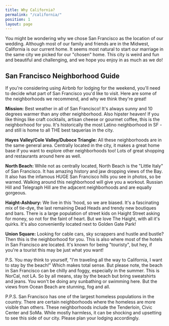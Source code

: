 ```yaml
---
title: Why California?
permalink: "/california/"
position: 1
layout: page
---
```


You might be wondering why we chose San Francisco as the location of our wedding. Although most of our family and friends are in the Midwest, California is our current home. It seems most natural to start our marriage in the same city we picked for our "chosen" home. This city is weird and fun and beautiful and challenging, and we hope you enjoy in as much as we do!

## San Francisco Neighborhood Guide

If you're considering using Airbnb for lodging for the weekend, you'll need to decide what part of San Francisco you'd like to visit. Here are some of the neighborhoods we recommend, and why we think they're great!

**Mission:** Best weather in all of San Francisco! It's always sunny and 10 degrees warmer than any other neighborhood. Also hipster heaven! If you like things like craft cocktails, artisan cheese or gourmet coffee, this is the neighborhood for you. It's historically the most Latino neighborhood in SF - and still is home to all THE best taquerias in the city.

**Hayes Valley/Cole Valley/Duboce Triangle:** All these neighborhoods are in the same general area. Centrally located in the city, it makes a great home base if you want to explore other neighborhoods too! Lots of great shopping and restaurants around here as well.

**North Beach:** While not as centrally located, North Beach is the "Little Italy" of San Francisco. It has amazing history and jaw dropping views of the Bay. It also has the infamous HUGE San Francisco hills you see in photos, so be warned. Walking around this neighborhood will give you a workout. Russian Hill and Telegraph Hill are the adjacent neighborhoods and are equally gorgeous.

**Haight-Ashbury:** We live in this 'hood, so we are biased. It's a fascinating mix of tie-dye, the last remaining Dead Heads and trendy new boutiques and bars. There is a large population of street kids on Haight Street asking for money, so not for the faint of heart. But we love The Haight, with all it's quirks. It's also conveniently located next to Golden Gate Park!

**Union Square:** Looking for cable cars, sky scrappers and hustle and bustle? Then this is the neighborhood for you. This is also where most of the hotels in San Francisco are located. It's known for being "touristy", but hey, if you're a tourist this may be just what you want!

P.S.  You may think to yourself, "I'm traveling all the way to California, I want to stay by the beach!" Which makes total sense. But please note, the beach in San Francisco can be chilly and foggy, especially in the summer. This is NorCal, not LA. So by all means, stay by the beach but bring sweatshirts and jeans. You won't be doing any sunbathing or swimming here. But the views from Ocean Beach are stunning, fog and all.

P.P.S. San Francisco has one of the largest homeless populations in the country. There are certain neighborhoods where the homeless are more visible than others. These neighborhoods include the Tenderloin, Civic Center and SoMa. While mostly harmless, it can be shocking and upsetting to see this side of our city. Please plan your lodging accordingly.
